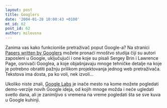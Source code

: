 ```yaml
---
layout: post
title: Googlers
date: '2004-01-28 10:00:43 +0100'
mt_id: 62
post_id: 62
author: mileusna
---
```

Zanima vas kako funkcioniše pretraživač poput Google-a? Na stranici [Papers written by Googlers](http://labs.google.com/papers.html) možete pronaći mnoštvo studija čiji su autori zaposleni u Google, uključujući i one koje su pisali Sergey Brin i Lawrence Page, osnivači Googlea, a koje objašnjavaju mnoge tehničke detalje na koje je potrebno obratiti pažnju prilikom projektovanja jednog web pretraživača. Tekstova ima dosta, pa ko voli, nek izvoli...

Ukoliko niste znali, [Google Labs](http://labs.google.com) je inače mesto na kome možete pogledati demo-verzije novih Google ideja, od kojih mnoge možda i neće ugledati svetlo dana, ali je zanimljivo s vremena na vreme pogledati šta se sve kuva u Google kuhinji.

